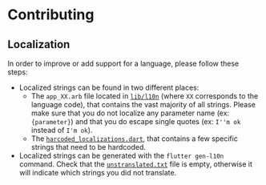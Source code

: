 # Contributing

## Localization

In order to improve or add support for a language, please follow these steps:

- Localized strings can be found in two different places:
  - The `app_XX.arb` file located in [`lib/l10n`](lib/l10n) (where `XX` corresponds to the language code), that contains the vast majority of all strings. Please make sure that you do not localize any parameter name (ex: `{parameter}`) and that you do escape single quotes (ex: `I''m ok` instead of `I'm ok`).
  - The [`harcoded_localizations.dart`](lib/l10n/harcoded_localizations.dart), that contains a few specific strings that need to be hardcoded.
- Localized strings can be generated with the `flutter gen-l10n` command. Check that the [`unstranslated.txt`](lib/l10n/untranslated.txt) file is empty, otherwise it will indicate which strings you did not translate.

